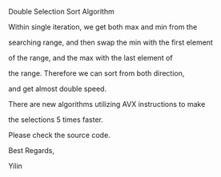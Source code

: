 Double Selection Sort Algorithm


  Within single iteration, we get both max and min from the 

  searching range, and then swap the min with the first element

  of the range, and the max with the last element of 

  the range. Therefore we can sort from both direction,

  and get almost double speed.

  There are new algorithms utilizing AVX instructions to make
  
  the selections 5 times faster.


Please check the source code.

Best Regards,

Yilin
